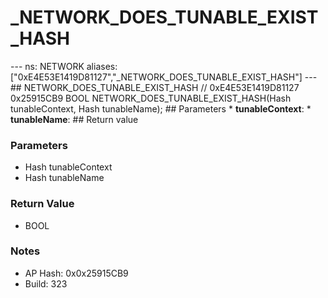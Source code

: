 # _NETWORK_DOES_TUNABLE_EXIST_HASH

--- ns: NETWORK aliases: ["0xE4E53E1419D81127","_NETWORK_DOES_TUNABLE_EXIST_HASH"] --- ## NETWORK_DOES_TUNABLE_EXIST_HASH  // 0xE4E53E1419D81127 0x25915CB9 BOOL NETWORK_DOES_TUNABLE_EXIST_HASH(Hash tunableContext, Hash tunableName);   ## Parameters * **tunableContext**: * **tunableName**:  ## Return value

### Parameters
* Hash tunableContext
* Hash tunableName

### Return Value
* BOOL

### Notes
* AP Hash: 0x0x25915CB9
* Build: 323

